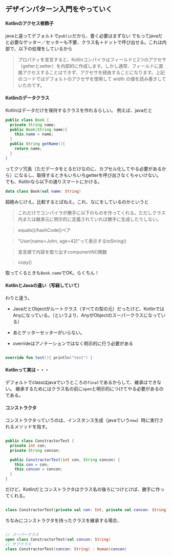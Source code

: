 ## デザインパターン入門をやっていく

#### Kotlinのアクセス修飾子
javaと違ってデフォルトで`public`だから、書く必要はまずない
でもってjavaだと必要なゲッター／セッターも不要、クラス名＋ドットで呼び出せる。これは内部で、以下の処理をしているから
>プロパティを宣言すると、Kotlinコンパイラはフィールドと2つのアクセサ（getterとsetter）を内部的に作成します。しかし通常、フィールドに直接アクセスすることはできず、アクセサを経由することになります。上記のコードではデフォルトのアクセサを使用して width の値を読み書きしていたのです。

#### Kotlinのデータクラス
Kotlinはデータだけを保持するクラスを作れるらしい。
例えば、javaだと
```java
public class Book {
  private String name;
  public Book(String name){
    this.name = name;
  }
  public String getName(){
    return name;
  }
}
```
ってクソ冗長（ただデータをとるだけなのに、カプセル化してやる必要があるから）になるし、取得するときもいちいちgetterを呼び出さなくちゃいけない。
でも、Kotlinなら以下の通りスマートにかける。

```Kotlin
data class Book(val name: String)
```
超絶みじけえ。比較するとぱねえ。これ、なにをしているのかというと

>これだけでコンパイラが勝手に以下のものを作ってくれる。ただしクラス内または継承元に明示的に定義されていれば勝手に生成したりしない。

>equals()/hashCode()ペア

>"User(name=John, age=42)"って表示するtoString()

>宣言順で内容を取り出すcomponentN()関数

>copy()

取ってくるときも`Book.name`でOK。らくちん！

#### KotlinとJavaの違い（写経していて）
わりと違う。

- JavaだとObjectがルートクラス（すべての型の元）だったけど、KotlinではAnyになっている。（というより、AnyがObjectのスーパークラスになっている）

- あとゲッターセッターがいらない。

- overrideはアノテーションではなく明示的に行う必要がある

```Kotlin

override fun test(){ println("test") }

```

#### Kotlinって実は・・・
デフォルトでclassはjavaでいうところの`final`であるからして、継承はできない。
継承するためにはクラス名の前に`open`と明示的につけてやる必要があるのである。

#### コンストラクタ
コンストラクタっていうのは、インスタンス生成（javaでいう`new`）時に実行されるメソッドを指す。

```Java

public class ConstractorTest {
  private int con;
  private String concon;

  public ConstractorTest(int con, String concon) {
    this.con = con;
    this.concon = concon;
  }
}

```

だけど、Kotlinだとコンストラクタはクラス名の後ろにつけとけば、勝手に作ってくれる。

```Kotlin

class ConstractorTest(private val con: Int, private val concon: String) {}

```

ちなみにコンストラクタを持ったクラスを継承する場合、

```Kotlin

// スーパークラス
open class ConstractorTest(val concon: String)
// サブクラス
class ConstractorTest(concon: String) : Human(concon)

```
